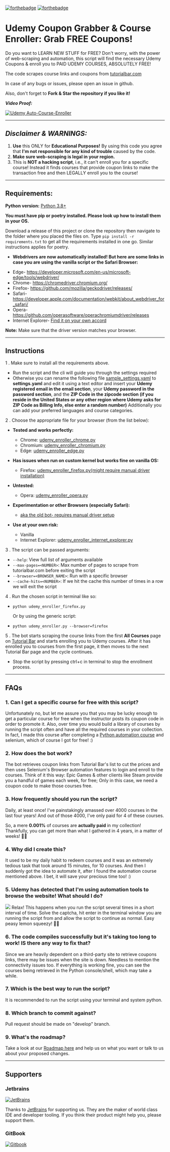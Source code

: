 [![forthebadge](https://forthebadge.com/images/badges/made-with-python.svg)](https://forthebadge.com)
[![forthebadge](https://forthebadge.com/images/badges/it-works-why.svg)](https://forthebadge.com)


# Udemy Coupon Grabber & Course Enroller: Grab FREE Coupons!

Do you want to LEARN NEW STUFF for FREE? Don't worry, with the power of
web-scraping and automation, this script will find the necessary Udemy Coupons
&amp; enroll you to PAID UDEMY COURSES, ABSOLUTELY FREE!

The code scrapes course links and coupons from
[tutorialbar.com](https://tutorialbar.com)

In case of any bugs or issues, please open an issue in github.

Also, don't forget to **Fork & Star the repository if you like it!**

**_Video Proof:_**

[![Udemy Auto-Course-Enroller](https://img.youtube.com/vi/IW8CCtv2k2A/0.jpg)](https://www.youtube.com/watch?v=IW8CCtv2k2A "GET PAID UDEMY Courses for FREE, Automatically with this Python Script!")

---

## **_Disclaimer & WARNINGS:_**


1. **Use** this ONLY for **Educational Purposes!** By using this code you agree
   that **I'm not responsible for any kind of trouble** caused by the code.
2. **Make sure web-scraping is legal in your region.**
3. This is **NOT a hacking script**, i.e., it can't enroll you for a specific
   course! Instead it finds courses that provide coupon links to make the
   transaction free and then LEGALLY enroll you to the course!

---

## Requirements:


**Python version:** [Python 3.8+](https://www.python.org/downloads/)

**You must have pip or poetry installed. Please look up how to install them in your OS.**

Download a release of this project or clone the repository then navigate to the
folder where you placed the files on. Type `pip install -r requirements.txt` to
get all the requirements installed in one go. Similar instructions applies for poetry.

- **Webdrivers are now automatically installed! But here are some links in case
  you are using the vanilla script or the Safari Browser:**

* Edge- https://developer.microsoft.com/en-us/microsoft-edge/tools/webdriver/
* Chrome- https://chromedriver.chromium.org/
* Firefox- https://github.com/mozilla/geckodriver/releases/
* Safari-
  https://developer.apple.com/documentation/webkit/about_webdriver_for_safari/
* Opera- https://github.com/operasoftware/operachromiumdriver/releases
* Internet Explorer-
  [Find it on your own accord](https://www.selenium.dev/downloads/)

**Note:** Make sure that the driver version matches your browser.

---

## Instructions

1 . Make sure to install all the requirements above.

- Run the script and the cli will guide you through the settings required
- Otherwise you can rename the following file
  [sample_settings.yaml](sample_settings.yaml) to **settings.yaml** and edit it
  using a text editor and insert your **Udemy registered email in the email
  section**, your **Udemy password in the password section**, and the **ZIP Code
  in the zipcode section (if you reside in the United States or any other region
  where Udemy asks for ZIP Code as Billing Info, else enter a random number)**
  Additionally you can add your preferred languages and course categories.

2 . Choose the appropriate file for your browser (from the list below):

- **Tested and works perfectly:**

  - Chrome:
    [udemy_enroller_chrome.py](https://github.com/aapatre/Automatic-Udemy-Course-Enroller-GET-PAID-UDEMY-COURSES-for-FREE/blob/master/udemy_enroller_chrome.py)
  - Chromium:
    [udemy_enroller_chromium.py](https://github.com/aapatre/Automatic-Udemy-Course-Enroller-GET-PAID-UDEMY-COURSES-for-FREE/blob/master/udemy_enroller_chromium.py)
  - Edge:
    [udemy_enroller_edge.py](https://github.com/aapatre/Automatic-Udemy-Course-Enroller-GET-PAID-UDEMY-COURSES-for-FREE/blob/master/udemy_enroller_edge.py)

- **Has issues when run on custom kernel but works fine on vanilla OS:**

  - Firefox:
    [udemy_enroller_firefox.py(might require manual driver installation)](https://github.com/aapatre/Automatic-Udemy-Course-Enroller-GET-PAID-UDEMY-COURSES-for-FREE/blob/master/udemy_enroller_firefox.py)

- **Untested:**

  - Opera:
    [udemy_enroller_opera.py](https://github.com/aapatre/Automatic-Udemy-Course-Enroller-GET-PAID-UDEMY-COURSES-for-FREE/blob/master/udemy_enroller_opera.py)

- **Experimentation or other Browsers (especially Safari):**

  - [aka the old bot- requires manual driver setup](https://github.com/aapatre/Automatic-Udemy-Course-Enroller-GET-PAID-UDEMY-COURSES-for-FREE/blob/master/udemy_enroller_vanilla.py)

- **Use at your own risk:**
  - Vanilla
  - Internet Explorer:
    [udemy_enroller_internet_explorer.py](https://github.com/aapatre/Automatic-Udemy-Course-Enroller-GET-PAID-UDEMY-COURSES-for-FREE/blob/master/udemy_enroller_internet_explorer.py)

3 . The script can be passed arguments:
- `--help`: View full list of arguments available
- `--max-pages=<NUMBER>`: Max number of pages to scrape from tutorialbar.com before exiting the script
- `--browser=<BROWSER_NAME>`: Run with a specific browser 
- `--cache-hits=<NUMBER>`: If we hit the cache this number of times in a row we will exit the script

4 . Run the chosen script in terminal like so:
- `python udemy_enroller_firefox.py`

   Or by using the generic script:
- `python udemy_enroller.py --browser=firefox`

5 . The bot starts scraping the course links from the first **All Courses** page
on [Tutorial Bar](https://www.tutorialbar.com/all-courses/page/1) and starts
enrolling you to Udemy courses. After it has enrolled you to courses from the
first page, it then moves to the next Tutorial Bar page and the cycle continues.

- Stop the script by pressing ctrl+c in terminal to stop the enrollment process.

---

## FAQs

### 1. Can I get a specific course for free with this script?

Unfortunately no, but let me assure you that you may be lucky enough to get a
particular course for free when the instructor posts its coupon code in order
to promote it. Also, over time you would build a library of courses by running
the script often and have all the required courses in your collection. In fact,
I made this course after completing a
[Python automation course](https://www.udemy.com/course/automate/) and selenium,
which of course I got for free! :)

### 2. How does the bot work?

The bot retrieves coupon links from Tutorial Bar's list to cut the prices and
then uses Selenium's Browser automation features to login and enroll to the
courses. Think of it this way: Epic Games & other clients like Steam provide you
a handful of games each week, for free; Only in this case, we need a coupon code
to make those courses free.

### 3. How frequently should you run the script?

Daily, at least once! I've painstakingly amassed over 4000
courses in the last four years! And out of those 4000, I've only paid for 4 of
these courses.

So, a mere **0.001%** of courses are **actually paid** in my collection!
Thankfully, you can get more than what I gathered in 4 years, in a matter of
weeks! 🙌🏻

### 4. Why did I create this?

It used to be my daily habit to redeem courses and it was an extremely tedious
task that took around 15 minutes, for 10 courses. And then I suddenly got the
idea to automate it, after I found the automation course mentioned above. I bet,
it will save your precious time too! :)

### 5. Udemy has detected that I'm using automation tools to browse the website! What should I do?

![](https://i.imgur.com/pwseilE.jpg) Relax! This happens when you run the script
several times in a short interval of time. Solve the captcha, hit enter in the terminal window you are running 
the script from and allow the script to continue as normal.
Easy peasy lemon squeezy! 🍋🙃 

### 6. The code compiles successfully but it's taking too long to work! IS there any way to fix that?

Since we are heavily dependent on a third-party site to retrieve coupons links,
there may be issues when the site is down. Needless to mention the connectivity
issues too. If everything is working fine, you can see the courses being
retrieved in the Python console/shell, which may take a while.

### 7. Which is the best way to run the script?

It is recommended to run the script using your terminal and system python.


### 8. Which branch to commit against?

Pull request should be made on "develop" branch.

### 9. What's the roadmap?

Take a look at our
[Roadmap here](https://github.com/aapatre/Automatic-Udemy-Course-Enroller-GET-PAID-UDEMY-COURSES-for-FREE/projects/1)
and help us on what you want or talk to us about your proposed changes.

---

## Supporters

### Jetbrains

[![JetBrains](https://i.imgur.com/h2R018M.jpg)](https://jetbrains.com/?from=udemy-free-course-enroller)

Thanks to [JetBrains](https://jetbrains.com/?from=udemy-free-course-enroller) for supporting us. They are the maker of world class IDE and developer tooling. If you think their product might help you, please support them. 

### GitBook

[![Gitbook](https://i.imgur.com/OkuB14I.jpg)](https://gitbook.com)